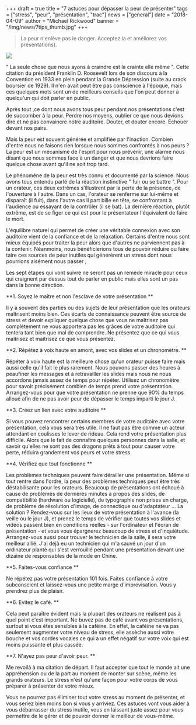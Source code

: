 +++
draft = true
title = "7 astuces pour dépasser la peur de présenter"
tags = ["stress", "peur", "présentation", "trac"]
news = ["general"]
date = "2018-04-09"
author = "Michael Rickwood"
banner = "/img/news/7tips_thumb.jpg"
+++
> La peur n'enlève pas le danger. Acceptez la et améliorez vos présentations).

![](/img/news/quote-roosevelt.jpg)

" La seule chose que nous ayons à craindre est la crainte elle même ". Cette citation du président Franklin D. Roosevelt lors de son discours à la Convention en 1933 en plein pendant la Grande Dépression (suite au crack boursier de 1929). Il n'en avait peut être pas conscience à l'époque, mais ces quelques mots sont un de meilleurs conseils que l'on peut donner à quelqu'un qui doit parler en public.



Après tout ,ce dont nous avons tous peur pendant nos présentations c'est de succomber à la peur. Perdre nos moyens, oublier ce que nous devions dire et ne pas convaincre notre auditoire. Douter, et douter encore. Échouer devant nos pairs.



Mais la peur est souvent générée et amplifiée par l'inaction. Combien d'entre nous ne faisons rien lorsque nous sommes confrontés à nos peurs ? La peur est un mécanisme de l'esprit pour nous prévenir, une alarme nous disant que nous sommes face à un danger et que nous devrions faire quelque chose avant qu'il ne soit trop tard.



Le phénomène de la peur est très connu et documenté par la science. Nous avons tous entendu parlé de la réaction instinctive " fuir ou se battre ". Pour un orateur, ces deux extrêmes s'illustrent par la perte de la présence, de l'ouverture à l'autre. Dans un cas, l'orateur se renferme sur lui-même et disparaît (il fuit), dans l'autre cas il part bille en tête, se confrontant à l'audience ou essayant de la contrôler (il se bat). La dernière réaction, plutôt extrême, est de se figer ce qui est pour le présentateur l'équivalent de faire le mort.



L'équilibre naturel qui permet de créer une véritable connexion avec son auditoire vient de la confiance et de la relaxation. Certains d'entre nous sont mieux équipés pour traiter la peur alors que d'autres ne parviennent pas à la contenir. Néanmoins, nous bénéficierions tous de pouvoir réduire ou faire taire ces sources de peur inutiles qui générèrent un stress dont nous pourrions aisément nous passer ;



Les sept étapes qui vont suivre ne seront pas un remède miracle pour ceux qui craignent par dessus tout de parler en public mais elles sont un pas dans la bonne direction.



**1.	Soyez le maître et non l'esclave de votre présentation **

Il y a souvent des parties ou des sujets de leur présentation que les orateurs maîtrisent moins bien. Ces écarts de connaissance peuvent être source de stress et devoir expliquer quelque chose que vous ne maîtrisez pas complètement ne vous apportera pas les grâces de votre auditoire qui tentera tant bien que mal de comprendre. Ne présentez que ce qui vous maîtrisez et maitrisez ce que vous présentez.



**2.	Répétez à voix haute en amont, avec vos slides et un chronomètre.**

Répéter à voix haute est la meilleure chose qu'un orateur puisse faire mais aussi celle qu'il fait le plus rarement. Nous pouvons passer des heures à peaufiner les messages et à retravailler les slides mais nous ne nous accordons jamais assez de temps pour répéter. Utilisez un chronomètre pour savoir précisément combien de temps prend votre présentation. Arrangez-vous pour que votre présentation ne prenne que 90% du temps alloué afin de ne pas avoir peur de dépasser le temps imparti le jour J.

**3.	Créez un lien avec votre auditoire**

Si vous pouvez rencontrer certains membres de votre auditoire avec votre présentation, cela vous sera très utile. Il ne faut pas être comme un acteur attendant en coulisses le lever de rideau. Cela rend votre présentation plus difficile. Alors que le fait de connaître quelques personnes dans la salle, et savoir qu'elles ne sont pas des dragons prêts à tout pour causer votre perte, réduira grandement vos peurs et votre stress.



**4.	Vérifiez que tout fonctionne**

Les problèmes techniques peuvent faire dérailler une présentation. Même si tout rentre dans l'ordre, la peur des problèmes techniques peut être très déstabilisante pour les orateurs. Beaucoup de présentations ont échoué à cause de problèmes de dernières minutes à propos des slides, de compatibilité (hardware ou logicielle), de typographie non prises en charge, de problème de résolution d'image, de connectique ou d'adaptateur … La solution ? Rendez-vous sur les lieux de votre présentation à l'avance (la veille ou le jour J), et prenez le temps de vérifier que toutes vos slides et vidéos passent bien en conditions réelles - sur l'ordinateur et l'écran de présentation - et vous vous épargnerez beaucoup de stress et d'inquiétude. Arrangez-vous aussi pour trouver le technicien de la salle, il sera votre meilleur allié. J'ai déjà eu un technicien qui m'a sauvé un jour d'un ordinateur planté qui s'est verrouillé pendant une présentation devant une dizaine de responsables de la mode en Chine.



**5.	Faites-vous confiance**

Ne répétez pas votre présentation 101 fois. Faites confiance à votre subconscient et laissez-vous une petite marge d'improvisation. Vous y prendrez plus de plaisir.



**6.	Evitez le café.**

Cela peut paraître évident mais la plupart des orateurs ne réalisent pas à quel point c'est important. Ne buvez pas de café avant vos présentations, surtout si vous êtes sensibles à la caféine. En effet, la caféine ne va pas seulement augmenter votre niveau de stress, elle assèche aussi votre bouche et vos cordes vocales ce qui a un effet négatif sur votre voix qui est moins puissante et plus cassée. 



**7.	N'ayez pas peur d'avoir peur.**

Me revoilà à ma citation de départ. Il faut accepter que tout le monde ait une appréhension ou de la part au moment de monter sur scène, même les grands orateurs. Le stress n'est qu'une façon pour votre corps de vous préparer à présenter de votre mieux.



Vous ne pourrez pas éliminer tout votre stress au moment de présenter, et vous seriez bien moins bon si vous y arriviez. Ces astuces vont vous aider à vous débarrasser du stress inutile, vous en laissant juste assez pour vous permettre de le gérer et de pouvoir donner le meilleur de vous-même.
